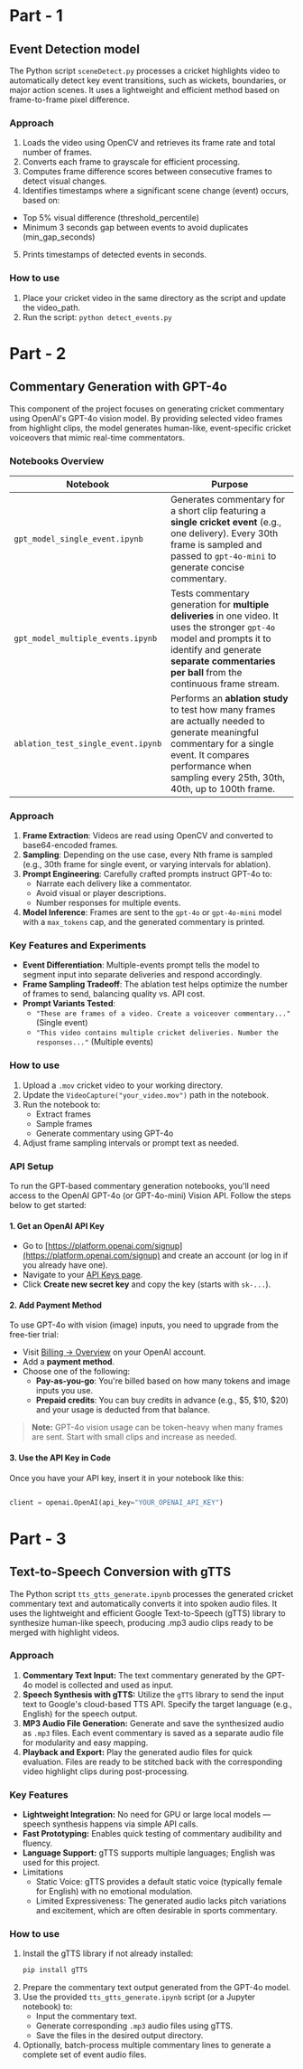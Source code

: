 # Part - 1

## Event Detection model

The Python script `sceneDetect.py` processes a cricket highlights video to automatically detect key event transitions, such as wickets, boundaries, or major action scenes. It uses a lightweight and efficient method based on frame-to-frame pixel difference.

### Approach

1.	Loads the video using OpenCV and retrieves its frame rate and total number of frames.
2.	Converts each frame to grayscale for efficient processing.
3.	Computes frame difference scores between consecutive frames to detect visual changes.
4.	Identifies timestamps where a significant scene change (event) occurs, based on:
* Top 5% visual difference (threshold_percentile)
* Minimum 3 seconds gap between events to avoid duplicates (min_gap_seconds)
5.	Prints timestamps of detected events in seconds.

### How to use

1.	Place your cricket video in the same directory as the script and update the video_path.
2.	Run the script:
   `python detect_events.py`


# Part - 2

## Commentary Generation with GPT-4o

This component of the project focuses on generating cricket commentary using OpenAI's GPT-4o vision model. By providing selected video frames from highlight clips, the model generates human-like, event-specific cricket voiceovers that mimic real-time commentators.


### Notebooks Overview

| Notebook                             | Purpose                                                                                     |
|--------------------------------------|---------------------------------------------------------------------------------------------|
| `gpt_model_single_event.ipynb`       | Generates commentary for a short clip featuring a **single cricket event** (e.g., one delivery). Every 30th frame is sampled and passed to `gpt-4o-mini` to generate concise commentary. |
| `gpt_model_multiple_events.ipynb`    | Tests commentary generation for **multiple deliveries** in one video. It uses the stronger `gpt-4o` model and prompts it to identify and generate **separate commentaries per ball** from the continuous frame stream. |
| `ablation_test_single_event.ipynb`   | Performs an **ablation study** to test how many frames are actually needed to generate meaningful commentary for a single event. It compares performance when sampling every 25th, 30th, 40th, up to 100th frame. |



### Approach

1. **Frame Extraction**: Videos are read using OpenCV and converted to base64-encoded frames.
2. **Sampling**: Depending on the use case, every Nth frame is sampled (e.g., 30th frame for single event, or varying intervals for ablation).
3. **Prompt Engineering**: Carefully crafted prompts instruct GPT-4o to:
   - Narrate each delivery like a commentator.
   - Avoid visual or player descriptions.
   - Number responses for multiple events.
4. **Model Inference**: Frames are sent to the `gpt-4o` or `gpt-4o-mini` model with a `max_tokens` cap, and the generated commentary is printed.



### Key Features and Experiments

- **Event Differentiation**: Multiple-events prompt tells the model to segment input into separate deliveries and respond accordingly.
- **Frame Sampling Tradeoff**: The ablation test helps optimize the number of frames to send, balancing quality vs. API cost.
- **Prompt Variants Tested**:
  - `"These are frames of a video. Create a voiceover commentary..."` (Single event)
  - `"This video contains multiple cricket deliveries. Number the responses..."` (Multiple events)



### How to use

1. Upload a `.mov` cricket video to your working directory.
2. Update the `VideoCapture("your_video.mov")` path in the notebook.
3. Run the notebook to:
   - Extract frames
   - Sample frames
   - Generate commentary using GPT-4o
4. Adjust frame sampling intervals or prompt text as needed.



### API Setup

To run the GPT-based commentary generation notebooks, you'll need access to the OpenAI GPT-4o (or GPT-4o-mini) Vision API. Follow the steps below to get started:

#### 1. Get an OpenAI API Key

- Go to [https://platform.openai.com/signup](https://platform.openai.com/signup) and create an account (or log in if you already have one).
- Navigate to your [API Keys page](https://platform.openai.com/account/api-keys).
- Click **Create new secret key** and copy the key (starts with `sk-...`).

#### 2. Add Payment Method

To use GPT-4o with vision (image) inputs, you need to upgrade from the free-tier trial:

- Visit [Billing → Overview](https://platform.openai.com/account/usage) on your OpenAI account.
- Add a **payment method**.
- Choose one of the following:
  - **Pay-as-you-go**: You're billed based on how many tokens and image inputs you use.
  - **Prepaid credits**: You can buy credits in advance (e.g., \$5, \$10, \$20) and your usage is deducted from that balance.

> **Note:** GPT-4o vision usage can be token-heavy when many frames are sent. Start with small clips and increase as needed.

#### 3. Use the API Key in Code

Once you have your API key, insert it in your notebook like this:

```python

client = openai.OpenAI(api_key="YOUR_OPENAI_API_KEY")
```` 


# Part - 3

## Text-to-Speech Conversion with gTTS

The Python script `tts_gtts_generate.ipynb` processes the generated cricket commentary text and automatically converts it into spoken audio files. It uses the lightweight and efficient Google Text-to-Speech (gTTS) library to synthesize human-like speech, producing .mp3 audio clips ready to be merged with highlight videos.

### Approach

1. **Commentary Text Input:** The text commentary generated by the GPT-4o model is collected and used as input.
2. **Speech Synthesis with gTTS:** Utilize the `gTTS` library to send the input text to Google's cloud-based TTS API. Specify the target language (e.g., English) for the speech output.
3. **MP3 Audio File Generation:** Generate and save the synthesized audio as `.mp3` files. Each event commentary is saved as a separate audio file for modularity and easy mapping.
4. **Playback and Export:** Play the generated audio files for quick evaluation. Files are ready to be stitched back with the corresponding video highlight clips during post-processing.

### Key Features

- **Lightweight Integration:** No need for GPU or large local models — speech synthesis happens via simple API calls.
- **Fast Prototyping:** Enables quick testing of commentary audibility and fluency.
- **Language Support:** gTTS supports multiple languages; English was used for this project.
- Limitations
   - Static Voice: gTTS provides a default static voice (typically female for English) with no emotional modulation.
   - Limited Expressiveness: The generated audio lacks pitch variations and excitement, which are often desirable in sports commentary.

### How to use 

1. Install the gTTS library if not already installed:
   ```python
   pip install gTTS
   ````
2. Prepare the commentary text output generated from the GPT-4o model.
3. Use the provided `tts_gtts_generate.ipynb` script (or a Jupyter notebook) to:
   - Input the commentary text.
   - Generate corresponding `.mp3` audio files using gTTS.
   - Save the files in the desired output directory.
4. Optionally, batch-process multiple commentary lines to generate a complete set of event audio files.
      
